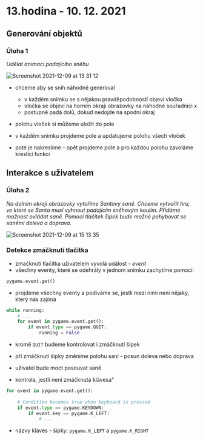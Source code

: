 # 13.hodina - 10. 12. 2021

## Generování objektů

### Úloha 1
*Udělat animaci padajícího sněhu*

![Screenshot 2021-12-09 at 13 31 12](https://user-images.githubusercontent.com/44325210/145397242-a52fa4e9-cabc-4c16-9108-0cd68f0b3efe.png)

- chceme aby se sníh náhodně generoval
  - v každém snímku se s nějakou pravděpodobností objeví vločka 
  - vločka se objeví na horním okraji obrazovky na náhodné souřadnici x
  - postupně padá dolů, dokud nedojde na spodní okraj

- polohu vloček si můžeme uložit do pole
- v každém snímku projdeme pole a updatujeme polohu všech vloček
- poté je nakreslíme - opět projdeme pole a pro každou polohu zavoláme kreslící funkci

## Interakce s uživatelem

### Úloha 2
*Na dolním okraji obrazovky vytoříme Santovy saně. Chceme vytvořit hru, ve které se Santa musí vyhnout padajícím sněhovým koulím. 
Přidáme možnost ovládat saně. Pomocí tlačítek šipek bude možné pohybovat se saněmi doleva a doprava.*

![Screenshot 2021-12-09 at 15 13 35](https://user-images.githubusercontent.com/44325210/145412227-d06ba9de-2dcd-4a81-be42-333cca3963f6.png)

### Detekce zmáčknutí tlačítka

- zmačknutí tlačítka uživatelem vyvolá událost - *event*
- všechny eventy, které se odehrály v jednom snímku zachytíme pomocí:
``` python
pygame.event.get()
```

- projdeme všechny eventy a podíváme se, jestli mezi nimi není nějaký, který nás zajímá
``` python
while running:
    # ...
    for event in pygame.event.get():
        if event.type == pygame.QUIT:
            running = False
```
- kromě `QUIT` budeme kontrolovat i zmáčknutí šipek
- při zmáčknutí šipky změníme polohu saní - posun doleva nebo doprava
- uživatel bude moct posouvat saně

- kontrola, jestli není zmáčknutá klávesa"
``` python
for event in pygame.event.get():
           
    # Condition becomes true when keyboard is pressed   
    if event.type == pygame.KEYDOWN:
        if event.key == pygame.K_LEFT:
            # ...
```
- názvy kláves - šipky: `pygame.K_LEFT` a `pygame.K_RIGHT`





